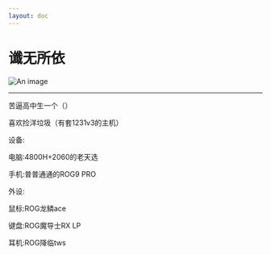 ```yaml
---
layout: doc
---
```

# 谶无所依
![An image](http://q1.qlogo.cn/g?b=qq&nk=78195830&s=160)
_________________
苦逼高中生一个（）

喜欢捡洋垃圾（有套1231v3的主机）

设备:

 电脑:4800H+2060的老天选

 手机:普普通通的ROG9 PRO

 外设:

 鼠标:ROG龙鳞ace

 键盘:ROG魔导士RX LP

 耳机:ROG降临tws
